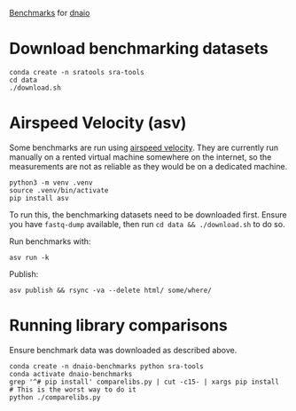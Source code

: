 [Benchmarks](https://marcelm.github.io/dnaio-benchmarks/) for [dnaio](https://github.com/marcelm/dnaio)

# Download benchmarking datasets

    conda create -n sratools sra-tools
    cd data
    ./download.sh

# Airspeed Velocity (asv)

Some benchmarks are run using [airspeed velocity](http://github.com/airspeed-velocity/asv/).
They are currently run manually on a rented virtual machine somewhere on the internet,
so the measurements are not as reliable as they would be on a dedicated machine.

    python3 -m venv .venv
    source .venv/bin/activate
    pip install asv

To run this, the benchmarking datasets need to be downloaded first. Ensure you have `fastq-dump` available, then run `cd data && ./download.sh` to do so.

Run benchmarks with:

    asv run -k

Publish:

    asv publish && rsync -va --delete html/ some/where/


# Running library comparisons

Ensure benchmark data was downloaded as described above.

    conda create -n dnaio-benchmarks python sra-tools
    conda activate dnaio-benchmarks
    grep '^# pip install' comparelibs.py | cut -c15- | xargs pip install  # This is the worst way to do it
    python ./comparelibs.py
